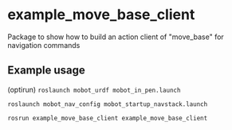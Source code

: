 # example_move_base_client
Package to show how to build an action client of "move_base" for navigation commands

## Example usage
(optirun) `roslaunch mobot_urdf mobot_in_pen.launch`

`roslaunch mobot_nav_config mobot_startup_navstack.launch`

`rosrun example_move_base_client example_move_base_client`

    
